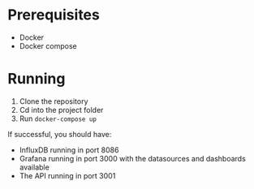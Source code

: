 # Prerequisites
- Docker
- Docker compose

# Running
1. Clone the repository
1. Cd into the project folder
1. Run ```docker-compose up```

If successful, you should have:
- InfluxDB running in port 8086
- Grafana running in port 3000 with the datasources and dashboards available
- The API running in port 3001
